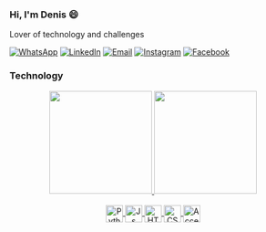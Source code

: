### Hi, I'm Denis 😄
Lover of technology and challenges

[![WhatsApp](https://img.shields.io/badge/WhatsApp-25D366?style=for-the-badge&logo=whatsapp&logoColor=white)](https://api.whatsapp.com/send?phone=5543991038557) [![LinkedIn](https://img.shields.io/badge/LinkedIn-0077B5?style=for-the-badge&logo=linkedin&logoColor=white)](https://www.linkedin.com/in/denisms/) [![Email](https://img.shields.io/badge/Microsoft_Outlook-0078D4?style=for-the-badge&logo=microsoft-outlook&logoColor=white)](mailto:denis.m.s.777@hotmail.com?) [![Instagram](https://img.shields.io/badge/Instagram-E4405F?style=for-the-badge&logo=instagram&logoColor=white)](https://www.instagram.com/de.muniz/) 
[![Facebook](https://img.shields.io/badge/Facebook-1877F2?style=for-the-badge&logo=facebook&logoColor=white)](https://www.facebook.com/denisms3/) 

### Technology

<div align="center">
  <a href="https://github.com/denisms7">
  <img height="180em" src="https://github-readme-stats.vercel.app/api/top-langs/?username=denisms7&layout=compact&show_icons=true&theme=dark"/>
  <img height="180em" src="https://github-readme-stats.vercel.app/api?username=denisms7&show_icons=true&theme=dark"/>
</div>
  
 <div align="center" style="display: inline_block"><br>
   <img align="center" alt="Python" height="30" src="https://user-images.githubusercontent.com/82631808/202933903-b648d09c-6ee3-4067-a5bd-9cf7230a76fc.png">
  <img align="center" alt="Js" height="30" src="https://user-images.githubusercontent.com/82631808/202933920-261ccc3c-f163-475c-aceb-86e2979ff189.png">
  <img align="center" alt="HTML" height="30" src="https://user-images.githubusercontent.com/82631808/202934089-ab0d64f7-aa3b-4e8f-a905-7308c17f75fc.png">
  <img align="center" alt="CSS" height="30"  src="https://user-images.githubusercontent.com/82631808/202933909-06807d49-1c64-40e9-a3f2-9639adf1c08e.png">
   <img align="center" alt="Access" height="30" src="https://user-images.githubusercontent.com/82631808/202917660-60f4bf84-183e-4e15-b6e4-bbf5cba29078.png">
</div>
  
